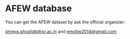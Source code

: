# AFEW database
You can get the AFEW dataset by ask the official organizer: 

shreya.ghosh@iitrpr.ac.in and emotiw2014@gmail.com
